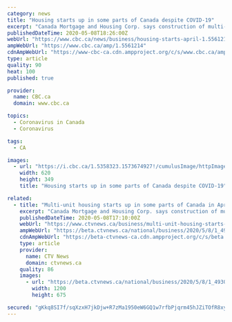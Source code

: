 ```yaml
---
category: news
title: "Housing starts up in some parts of Canada despite COVID-19"
excerpt: "Canada Mortgage and Housing Corp. says construction of multi-unit housing projects remained strong in some provinces last month despite the fight against the COVID-19 pandemic."
publishedDateTime: 2020-05-08T18:26:00Z
webUrl: "https://www.cbc.ca/news/business/housing-starts-april-1.5561214"
ampWebUrl: "https://www.cbc.ca/amp/1.5561214"
cdnAmpWebUrl: "https://www-cbc-ca.cdn.ampproject.org/c/s/www.cbc.ca/amp/1.5561214"
type: article
quality: 90
heat: 100
published: true

provider:
  name: CBC.ca
  domain: www.cbc.ca

topics:
  - Coronavirus in Canada
  - Coronavirus

tags:
  - CA

images:
  - url: "https://i.cbc.ca/1.5358323.1573674927!/cumulusImage/httpImage/image.jpg_gen/derivatives/16x9_620/cranes-front-spadina.jpg"
    width: 620
    height: 349
    title: "Housing starts up in some parts of Canada despite COVID-19"

related:
  - title: "Multi-unit housing starts up in some parts of Canada in April despite COVID-19"
    excerpt: "Canada Mortgage and Housing Corp. says construction of multi-unit housing projects remained strong in some provinces last month despite the fight against the COVID-19 pandemic."
    publishedDateTime: 2020-05-08T17:10:00Z
    webUrl: "https://www.ctvnews.ca/business/multi-unit-housing-starts-up-in-some-parts-of-canada-in-april-despite-covid-19-1.4930712?cache="
    ampWebUrl: "https://beta.ctvnews.ca/national/business/2020/5/8/1_4930712.html"
    cdnAmpWebUrl: "https://beta-ctvnews-ca.cdn.ampproject.org/c/s/beta.ctvnews.ca/national/business/2020/5/8/1_4930712.html"
    type: article
    provider:
      name: CTV News
      domain: ctvnews.ca
    quality: 86
    images:
      - url: "https://beta.ctvnews.ca/national/business/2020/5/8/1_4930712/_jcr_content/root/responsivegrid/image.coreimg.jpg"
        width: 1200
        height: 675

secured: "gKkq8SI7f/sqXzxH7jkDjw+R7zMa1950eW6GQ1w7rfbPjqrm45hJZiTOfR8xydVuRggmR5JpTm5+tLwG9r6fQ2CsMlA4cGu4CKWWYEdFoqonVbqC7+vQiLPgoS0JhKixulCPJ2GACTQpUEIalMRas7kHdWzBDIEjQ9N744wiCuGW8qrtvclLhpr0rkB4v2KCbkfyB8ZhqyyMVV7TZuu/ABRB8f1sKt0bI3jpM9PhryzNVMPxG/t46sEQvT5vc+stxKmEt2LIBqmtWdVj5q5fF0H0BTtdHjcZwomv0O4eFIf+r3l/PFSfBTsqIB3Edttp5F/pv1LWP4e8bn6Gs7DgAp7F8ahEufb4/6LrQMjwym3TEh27S4RKSA5uo3jecLy9KoGtjT7SmA71K4bIRkPR7GarhxuCwjb0IgV62TNNNidUILZBsj++cZeP2vLnQst8lG5PbLK1f3Ocfj9nMK1Zy6qx9pIeQ2Fl2OH6nWtPKDI=;z/llXDJ1I7KudweKrBlkAQ=="
---
```


